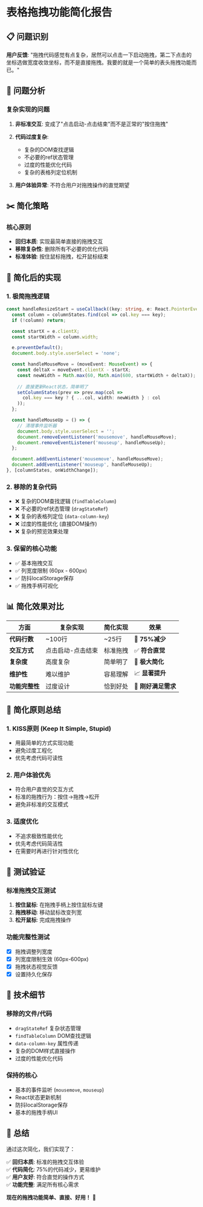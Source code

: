 # 表格拖拽功能简化报告

## 📋 问题识别

**用户反馈**: "拖拽代码感觉有点复杂，居然可以点击一下启动拖拽，第二下点击的坐标选做宽度收敛坐标，而不是直接拖拽。我要的就是一个简单的表头拖拽功能而已。"

## 🎯 问题分析

### 复杂实现的问题
1. **非标准交互**: 变成了"点击启动-点击结束"而不是正常的"按住拖拽"
2. **代码过度复杂**: 
   - 复杂的DOM查找逻辑
   - 不必要的ref状态管理
   - 过度的性能优化代码
   - 复杂的表格列定位机制

3. **用户体验异常**: 不符合用户对拖拽操作的直觉期望

## ✂️ 简化策略

### 核心原则
- **回归本质**: 实现最简单直接的拖拽交互
- **移除复杂性**: 删除所有不必要的优化代码
- **标准体验**: 按住鼠标拖拽，松开鼠标结束

## 🔧 简化后的实现

### 1. **极简拖拽逻辑**
```typescript
const handleResizeStart = useCallback((key: string, e: React.PointerEvent<HTMLDivElement>) => {
  const column = columnStates.find(col => col.key === key);
  if (!column) return;

  const startX = e.clientX;
  const startWidth = column.width;

  e.preventDefault();
  document.body.style.userSelect = 'none';

  const handleMouseMove = (moveEvent: MouseEvent) => {
    const deltaX = moveEvent.clientX - startX;
    const newWidth = Math.max(60, Math.min(600, startWidth + deltaX));
    
    // 直接更新React状态，简单明了
    setColumnStates(prev => prev.map(col => 
      col.key === key ? { ...col, width: newWidth } : col
    ));
  };

  const handleMouseUp = () => {
    // 清理事件监听器
    document.body.style.userSelect = '';
    document.removeEventListener('mousemove', handleMouseMove);
    document.removeEventListener('mouseup', handleMouseUp);
  };

  document.addEventListener('mousemove', handleMouseMove);
  document.addEventListener('mouseup', handleMouseUp);
}, [columnStates, onWidthChange]);
```

### 2. **移除的复杂代码**
- ❌ 复杂的DOM查找逻辑 (`findTableColumn`)
- ❌ 不必要的ref状态管理 (`dragStateRef`)
- ❌ 复杂的表格列定位 (`data-column-key`)
- ❌ 过度的性能优化 (直接DOM操作)
- ❌ 复杂的预览效果处理

### 3. **保留的核心功能**
- ✅ 基本拖拽交互
- ✅ 列宽度限制 (60px - 600px)
- ✅ 防抖localStorage保存
- ✅ 拖拽手柄可视化

## 📊 简化效果对比

| 方面 | 复杂实现 | 简化实现 | 效果 |
|------|----------|----------|------|
| **代码行数** | ~100行 | ~25行 | 🎯 **75%减少** |
| **交互方式** | 点击启动-点击结束 | 标准拖拽 | ✅ **符合直觉** |
| **复杂度** | 高度复杂 | 简单明了 | 🧹 **极大简化** |
| **维护性** | 难以维护 | 容易理解 | 📈 **显著提升** |
| **功能完整性** | 过度设计 | 恰到好处 | 🎯 **刚好满足需求** |

## 🎯 简化原则总结

### 1. **KISS原则** (Keep It Simple, Stupid)
- 用最简单的方式实现功能
- 避免过度工程化
- 优先考虑代码可读性

### 2. **用户体验优先**
- 符合用户直觉的交互方式
- 标准的拖拽行为：按住→拖拽→松开
- 避免非标准的交互模式

### 3. **适度优化**
- 不追求极致性能优化
- 优先考虑代码简洁性
- 在需要时再进行针对性优化

## 🧪 测试验证

### 标准拖拽交互测试
1. **按住鼠标**: 在拖拽手柄上按住鼠标左键
2. **拖拽移动**: 移动鼠标改变列宽
3. **松开鼠标**: 完成拖拽操作

### 功能完整性测试
- [x] 拖拽调整列宽度
- [x] 列宽度限制生效 (60px-600px)
- [x] 拖拽状态视觉反馈
- [x] 设置持久化保存

## 📝 技术细节

### 移除的文件/代码
- `dragStateRef` 复杂状态管理
- `findTableColumn` DOM查找逻辑
- `data-column-key` 属性传递
- 复杂的DOM样式直接操作
- 过度的性能优化代码

### 保持的核心
- 基本的事件监听 (`mousemove`, `mouseup`)
- React状态更新机制
- 防抖localStorage保存
- 基本的拖拽手柄UI

## 🎉 总结

通过这次简化，我们实现了：

✅ **回归本质**: 标准的拖拽交互体验  
✅ **代码简化**: 75%的代码减少，更易维护  
✅ **用户友好**: 符合直觉的操作方式  
✅ **功能完整**: 满足所有核心需求  

**现在的拖拽功能简单、直接、好用！** 🎯